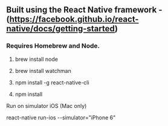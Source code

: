 ## Built using the React Native framework - (https://facebook.github.io/react-native/docs/getting-started)

### Requires Homebrew and Node.

1. brew install node

2. brew install watchman


3. npm install -g react-native-cli

4. npm install

Run on simulator iOS (Mac only)

react-native run-ios --simulator="iPhone 6"


